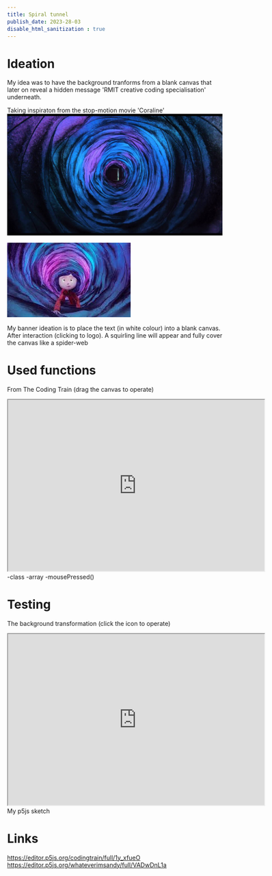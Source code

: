 ```yaml
---
title: Spiral tunnel
publish_date: 2023-28-03
disable_html_sanitization : true
---
```

# Ideation

My idea was to have the background tranforms from a blank canvas that later on reveal a hidden message 'RMIT creative coding specialisation' underneath.

Taking inspiraton from the stop-motion movie 'Coraline'
![Coraline crawling](./image/tunnel.jpg) 

![tunnel](./image/coraline.jpg) 

My banner ideation is to place the text (in white colour) into a blank canvas. After interaction (clicking to logo). A squirling line will appear and fully cover the canvas like a spider-web
 # Used functions

 From The Coding Train (drag the canvas to operate)

 <iframe width="600" height="400" src="https://editor.p5js.org/codingtrain/full/1y_xfueO"></iframe>
 -class
 -array
 -mousePressed()

# Testing
The background transformation (click the icon to operate)
<iframe width="600" height="400" src="https://editor.p5js.org/whateverimsandy/full/VADwDnL1a"></iframe>
My p5js sketch

# Links
https://editor.p5js.org/codingtrain/full/1y_xfueO
https://editor.p5js.org/whateverimsandy/full/VADwDnL1a